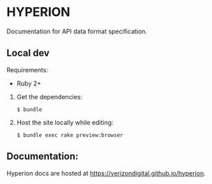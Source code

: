 HYPERION
========

Documentation for API data format specification.


Local dev
------

Requirements:

- Ruby 2+

1. Get the dependencies:

    `$ bundle`

1. Host the site locally while editing:

    `$ bundle exec rake preview:browser`
    
Documentation:
--------------

Hyperion docs are hosted at https://verizondigital.github.io/hyperion.
